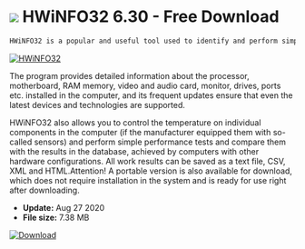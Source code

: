 # ![](https://cdn.softexe.net/static/icon/a/hwinfo32-8711.png) HWiNFO32 6.30 - Free Download

```sh
HWiNFO32 is a popular and useful tool used to identify and perform simple performance tests of individual components in our computer.
```
[![HWiNFO32](https://gallery.dpcdn.pl/imgc/Tools/545/g_-_420x350_1.5_-_x7c3c0ec1-2796-4e1b-93cf-9402acb57fd0.png)](https://softexe.net/win/system/diagnostics-tests/hwinfo32:hgpp.html)

The program provides detailed information about the processor, motherboard, RAM memory, video and audio card, monitor, drives, ports etc. installed in the computer, and its frequent updates ensure that even the latest devices and technologies are supported.
 
 HWiNFO32 also allows you to control the temperature on individual components in the computer (if the manufacturer equipped them with so-called sensors) and perform simple performance tests and compare them with the results in the database, achieved by computers with other hardware configurations. All work results can be saved as a text file, CSV, XML and HTML.Attention!
 A portable version is also available for download, which does not require installation in the system and is ready for use right after downloading.


- **Update:** Aug 27 2020
- **File size:** 7.38 MB

[![Download](https://cdn.softexe.net/static/img/download.png)](https://softexe.net/win/system/diagnostics-tests/hwinfo32:hgpp.html)

